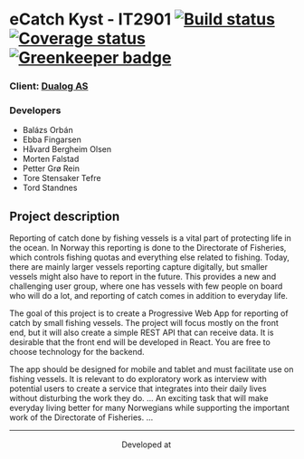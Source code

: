 # eCatch Kyst - IT2901 [![Build status](https://img.shields.io/travis/com/balazsorban44/ecatch-it2901.svg?style=flat-square)](https://travis-ci.com/balazsorban44/ecatch-it2901) [![Coverage status](https://img.shields.io/codecov/c/github/balazsorban44/ecatch-it2901.svg?style=flat-square)](https://codecov.io/gh/balazsorban44/ecatch-it2901) [![Greenkeeper badge](https://badges.greenkeeper.io/balazsorban44/ecatch-it2901.svg?token=f63edde3687a6ae33d3da409116d3eba0f60aab9e75f81deb590de9279fa5491&ts=1547839287525)](https://greenkeeper.io/)

### Client: [Dualog AS](https://dualog.com/)

### Developers

- Balázs Orbán
- Ebba Fingarsen
- Håvard Bergheim Olsen
- Morten Falstad
- Petter Grø Rein
- Tore Stensaker Tefre
- Tord Standnes


## Project description
Reporting of catch done by fishing vessels is a vital part of protecting life in the
ocean. In Norway this reporting is done to the Directorate of Fisheries, which
controls fishing quotas and everything else related to fishing. Today, there are
mainly larger vessels reporting capture digitally, but smaller vessels might also
have to report in the future.
This provides a new and challenging user group, where one has vessels with few
people on board who will do a lot, and reporting of catch comes in addition to
everyday life.

The goal of this project is to create a Progressive Web App for reporting of catch
by small fishing vessels. The project will focus mostly on the front end, but it will
also create a simple REST API that can receive data. It is desirable that the front
end will be developed in React. You are free to choose technology for the backend.

The app should be designed for mobile and tablet and must facilitate use on fishing
vessels. It is relevant to do exploratory work as interview with potential users to
create a service that integrates into their daily lives without disturbing the work
they do. ... An exciting task that will make everyday living
better for many Norwegians while supporting the important work of the
Directorate of Fisheries. ...

---
<p align=center>
Developed at <a href="https://ntnu.edu"><img height="16" src="https://upload.wikimedia.org/wikipedia/en/f/f6/NTNU_logo.svg"/></a>
</p>